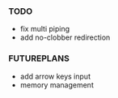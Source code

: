 ### TODO

- fix multi piping
- add no-clobber redirection

### FUTUREPLANS

- add arrow keys input
- memory management
